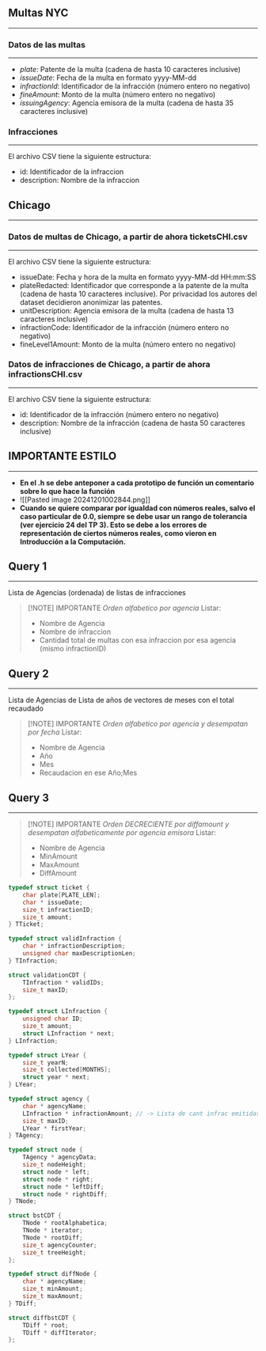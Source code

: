 ## Multas NYC
---
### Datos de las multas
---
- *plate*: Patente de la multa (cadena de hasta 10 caracteres inclusive)
- *issueDate*: Fecha de la multa en formato yyyy-MM-dd
- *infractionId*: Identificador de la infracción (número entero no negativo)
- *fineAmount*: Monto de la multa (número entero no negativo)
- *issuingAgency*: Agencia emisora de la multa (cadena de hasta 35 caracteres inclusive)

### Infracciones
---
El archivo CSV tiene la siguiente estructura:
- id: Identificador de la infraccion
- description: Nombre de la infraccion
## Chicago
---
### Datos de multas de Chicago, a partir de ahora ticketsCHI.csv​  
---
El archivo CSV tiene la siguiente estructura:
- issueDate: Fecha y hora de la multa en formato yyyy-MM-dd HH:mm:SS
- plateRedacted: Identificador que corresponde a la patente de la multa (cadena de hasta 10 caracteres inclusive). Por privacidad los autores del dataset decidieron anonimizar las patentes.
- unitDescription: Agencia emisora de la multa (cadena de hasta 13 caracteres inclusive)
- infractionCode: Identificador de la infracción (número entero no negativo)
- fineLevel1Amount: Monto de la multa (número entero no negativo)

### Datos de infracciones de Chicago, a partir de ahora infractionsCHI.csv​  
---
El archivo CSV tiene la siguiente estructura:

- id: Identificador de la infracción (número entero no negativo)
- description: Nombre de la infracción (cadena de hasta 50 caracteres inclusive)


## IMPORTANTE ESTILO
---
- **En el .h se debe anteponer a cada prototipo de función un comentario sobre lo que hace la función**
- ![[Pasted image 20241201002844.png]]
- **Cuando se quiere comparar por igualdad con números reales, salvo el caso particular de 0.0, siempre se debe usar un rango de tolerancia (ver ejercicio 24 del TP 3). Esto se debe a los errores de representación de ciertos números reales, como vieron en Introducción a la Computación.**
## Query 1
---
Lista de Agencias (ordenada) de listas de infracciones

> [!NOTE] IMPORTANTE
> *Orden alfabetico por agencia*
> Listar:
> - Nombre de Agencia
> - Nombre de infraccion
> - Cantidad total de multas con esa infraccion por esa agencia (mismo infractionID)

## Query 2
---
Lista de Agencias de Lista de años de vectores de meses con el total recaudado

> [!NOTE] IMPORTANTE
> *Orden alfabetico por agencia y desempatan por fecha*
> Listar:
> - Nombre de Agencia
> - Año
> - Mes
> - Recaudacion en ese Año;Mes

## Query 3
---

> [!NOTE] IMPORTANTE
> *Orden DECRECIENTE por diffamount y desempatan alfabeticamente por agencia emisora*
> Listar:
> - Nombre de Agencia
> - MinAmount
> - MaxAmount
> - DiffAmount

```c
typedef struct ticket {
    char plate[PLATE_LEN];
    char * issueDate;
    size_t infractionID;
    size_t amount;
} TTicket;

typedef struct validInfraction {
	char * infractionDescription;
	unsigned char maxDescriptionLen;
} TInfraction;

struct validationCDT {
	TInfraction * validIDs;
	size_t maxID;
};

typedef struct LInfraction {
	unsigned char ID;
	size_t amount;
	struct LInfraction * next;
} LInfraction;

typedef struct LYear {
    size_t yearN;
    size_t collected[MONTHS];
    struct year * next;
} LYear;

typedef struct agency {
    char * agencyName;
    LInfraction * infractionAmount; // -> Lista de cant infrac emitidas con ID=x por agency
    size_t maxID;
    LYear * firstYear;
} TAgency;

typedef struct node {
    TAgency * agencyData;
    size_t nodeHeight;
    struct node * left;
    struct node * right;
    struct node * leftDiff;
    struct node * rightDiff;
} TNode;

struct bstCDT {
    TNode * rootAlphabetica;
    TNode * iterator;
	TNode * rootDiff;
    size_t agencyCounter;
    size_t treeHeight;
};

typedef struct diffNode {
	char * agencyName;
	size_t minAmount;
	size_t maxAmount;
} TDiff;

struct diffbstCDT {
	TDiff * root;
	TDiff * diffIterator;
};
```


